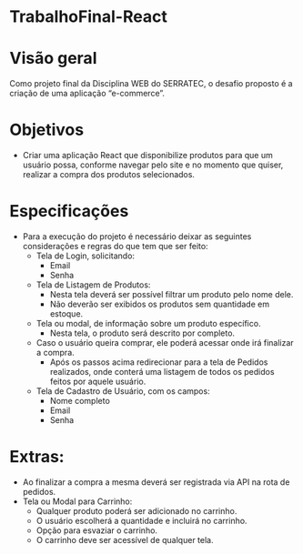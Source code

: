 # TrabalhoFinal-React

# Visão geral
Como projeto final da Disciplina WEB do SERRATEC, o desafio proposto é a criação de uma aplicação “e-commerce”.

# Objetivos
- Criar uma aplicação React que disponibilize produtos para que um usuário possa, conforme navegar pelo site e no momento que quiser, realizar a compra dos produtos selecionados.

# Especificações
- Para a execução do projeto é necessário deixar as seguintes considerações e regras do que tem que ser feito:
  - Tela de Login, solicitando:
    - Email
    - Senha
  - Tela de Listagem de Produtos:
    - Nesta tela deverá ser possível filtrar um produto pelo nome dele.
    - Não deverão ser exibidos os produtos sem quantidade em estoque.
  - Tela ou modal, de informação sobre um produto específico.
  	- Nesta tela, o produto será descrito por completo.
  - Caso o usuário queira comprar, ele poderá acessar onde irá finalizar a compra.
    - Após os passos acima redirecionar para a tela de Pedidos realizados, onde conterá uma listagem de todos os pedidos feitos por aquele usuário.
  - Tela de Cadastro de Usuário, com os campos:
    - Nome completo
    - Email
    - Senha

# Extras:
- Ao finalizar a compra a mesma deverá ser registrada via API na rota de pedidos.
- Tela ou Modal para Carrinho:
    - Qualquer produto poderá ser adicionado no carrinho. 
    - O usuário escolherá a quantidade e incluirá no carrinho. 
    - Opção para esvaziar o carrinho. 
    - O carrinho deve ser acessível de qualquer tela.
